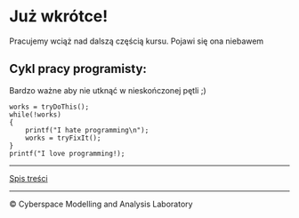 # Już wkrótce! 
Pracujemy wciąż nad dalszą częścią kursu. Pojawi się ona niebawem

## Cykl pracy programisty:
Bardzo ważne aby nie utknąć w nieskończonej pętli ;)

```
works = tryDoThis();
while(!works)
{
    printf("I hate programming\n");
    works = tryFixIt();
}
printf("I love programming!);
 ```

***
 [Spis treści](https://github.com/CyberMALab/Wprowadzenie-do-programowania-w-j-zyku-ANSI-C.git)
***
&copy; Cyberspace Modelling and Analysis Laboratory
